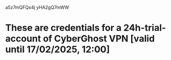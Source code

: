 a5z7mQFQx4j
yHA2gQ7mWW
# These are credentials for a 24h-trial-account of CyberGhost VPN [valid until 17/02/2025, 12:00]
